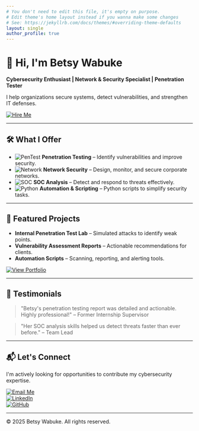 ```yaml
---
# You don't need to edit this file, it's empty on purpose.
# Edit theme's home layout instead if you wanna make some changes
# See: https://jekyllrb.com/docs/themes/#overriding-theme-defaults
layout: single
author_profile: true
---
```



# 👋 Hi, I'm Betsy Wabuke
**Cybersecurity Enthusiast | Network & Security Specialist | Penetration Tester**

I help organizations secure systems, detect vulnerabilities, and strengthen IT defenses.  

[![Hire Me](https://img.shields.io/badge/Hire%20Me-Contact-blue?style=for-the-badge)](#contact)

---

## 🛠 What I Offer

- ![PenTest](https://img.shields.io/badge/Penetration-Testing-red?style=flat-square) **Penetration Testing** – Identify vulnerabilities and improve security.  
- ![Network](https://img.shields.io/badge/Network-Security-orange?style=flat-square) **Network Security** – Design, monitor, and secure corporate networks.  
- ![SOC](https://img.shields.io/badge/SOC-Analysis-green?style=flat-square) **SOC Analysis** – Detect and respond to threats effectively.  
- ![Python](https://img.shields.io/badge/Python-Automation-blue?style=flat-square) **Automation & Scripting** – Python scripts to simplify security tasks.  

---

## 📂 Featured Projects

- **Internal Penetration Test Lab** – Simulated attacks to identify weak points.  
- **Vulnerability Assessment Reports** – Actionable recommendations for clients.  
- **Automation Scripts** – Scanning, reporting, and alerting tools.  

[![View Portfolio](https://img.shields.io/badge/View-Portfolio-brightgreen?style=for-the-badge)](#portfolio)

---

## 💬 Testimonials

> "Betsy's penetration testing report was detailed and actionable. Highly professional!" – Former Internship Supervisor  

> "Her SOC analysis skills helped us detect threats faster than ever before." – Team Lead  

---

## 📬 Let's Connect

I'm actively looking for opportunities to contribute my cybersecurity expertise.  

[![Email Me](https://img.shields.io/badge/Email-YourEmail-blue?style=for-the-badge)](mailto:your.email@example.com)  
[![LinkedIn](https://img.shields.io/badge/LinkedIn-Profile-blue?style=for-the-badge)](https://www.linkedin.com/in/betsywabuke)  
[![GitHub](https://img.shields.io/badge/GitHub-Profile-black?style=for-the-badge)](https://github.com/betsywabuke)

---

<footer>
&copy; 2025 Betsy Wabuke. All rights reserved.
</footer>

